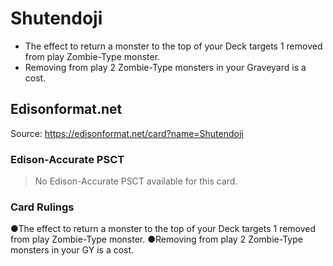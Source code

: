 # Shutendoji

*   The effect to return a monster to the top of your Deck targets 1 removed from play Zombie-Type monster.
*   Removing from play 2 Zombie-Type monsters in your Graveyard is a cost.

## Edisonformat.net

Source: https://edisonformat.net/card?name=Shutendoji

### Edison-Accurate PSCT

> No Edison-Accurate PSCT available for this card.

### Card Rulings

●The effect to return a monster to the top of your Deck targets 1 removed from play Zombie-Type monster.
●Removing from play 2 Zombie-Type monsters in your GY is a cost.
            